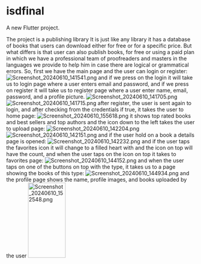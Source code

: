 # isdfinal

A new Flutter project.

The project is a publishing library
It is just like any library it has a database of books that users can download either for free or 
for a specific price.
But what differs is that user can also publish books, for free or using a paid plan in which we 
have a professional team of proofreaders and masters in the languages we provide to help him in 
case there are logical or grammatical errors.
So, first we have the main page and the user can login or register:
![Screenshot_20240610_141541.png](Screenshot_20240610_141541.png)
and if we press on the login it will take us to login page where a user enters email and password,
and if we press on register it will take us to register page where a user enter name, email,
password, and a profile picture.
![Screenshot_20240610_141705.png](Screenshot_20240610_141705.png)
![Screenshot_20240610_141715.png](Screenshot_20240610_141715.png)
after register, the user is sent again to login, and after checking from the credentials if true,
it takes the user to home page:
![Screenshot_20240610_155618.png](Screenshot_20240610_155618.png)
it shows top rated books and best sellers and top authors
and the icon down to the left takes the user to upload page:
![Screenshot_20240610_142204.png](Screenshot_20240610_142204.png)
![Screenshot_20240610_142151.png](Screenshot_20240610_142151.png)
and if the user hold on a book a details page is opened:
![Screenshot_20240610_142232.png](Screenshot_20240610_142232.png)
and if the user taps the favorites icon it will change to a filled heart with and the icon on top 
will have the count, and when the user taps on the icon on top it takes to favorites page:
![Screenshot_20240610_144152.png](Screenshot_20240610_144152.png)
and when the user taps on one of the buttons on top with the type, it takes us to a page 
showing the books of this type:
![Screenshot_20240610_144934.png](Screenshot_20240610_144934.png)
and the profile page shows the name, profile images, and books uploaded by the user
<img alt="Screenshot_20240610_152548.png" height="200" src="Screenshot_20240610_152548.png" width="100"/>
